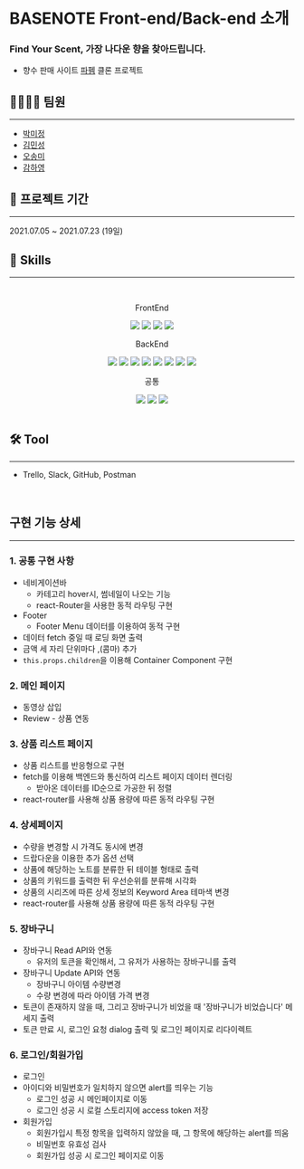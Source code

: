 # BASENOTE Front-end/Back-end 소개

### Find Your Scent, 가장 나다운 향을 찾아드립니다.

- 향수 판매 사이트 [파펨](https://paffem.me/) 클론 프로젝트

## 💁‍♀️💁‍♂️ 팀원

---

- [박미정](https://github.com/undefinedP)
- [김민성](https://github.com/Minseongkimm)
- [오송미](https://github.com/songmiO)
- [감하영](https://github.com/iamhayoung)

## 📆 프로젝트 기간

---

2021.07.05 ~ 2021.07.23 (19일)

## 🔑 Skills

---

<br/>
<p align="center">
FrontEnd
<p align="center">
<img src="https://img.shields.io/badge/React-61DAFB?style=flat&logo=React&logoColor=black"/></a>
<img src="https://img.shields.io/badge/ReactRouter-CA4245?style=flat&logo=ReactRouter&logoColor=black"/></a>
<img src="https://img.shields.io/badge/ Sass-CC6699?style=flat&logo=Sass&logoColor=white"/></a>
<img src="https://img.shields.io/badge/ JavaScript-F7DF1E?style=flat&logo=JavaScript&logoColor=white"/></a>

<p align="center">
BackEnd
<p align="center">
<img src="https://img.shields.io/badge/ Node.js-339933?style=flat&logo=Node.js&logoColor=white"/></a>
<img src="https://img.shields.io/badge/Nodemon-76D04B?style=flat&logo=Nodemon&logoColor=white"/></a>
<img src="https://img.shields.io/badge/Express-000000?style=flat&logo=Express&logoColor=white"/></a>
<img src="https://img.shields.io/badge/Prisma-2D3748?style=flat&logo=Prisma&logoColor=white"/></a>
<img src="https://img.shields.io/badge/Bcrypt-003A70?style=flat&logo=LetsEncrypt&logoColor=white"/></a>
<img src="https://img.shields.io/badge/JSONWebTokens-000000?style=flat&logo=JSONWebTokens&logoColor=white"/></a>
<img src="https://img.shields.io/badge/Babel-F9DC3E?style=flat&logo=Babel&logoColor=white"/></a>
<img src="https://img.shields.io/badge/MySQL-4479A1?style=flat&logo=MySQL&logoColor=white"/></a>

<p align="center">
공통
<p align="center">
<img src="https://img.shields.io/badge/Git-F05032?style=flat&logo=Git&logoColor=white"/></a>
<img src="https://img.shields.io/badge/ESLint-4B32C3?style=flat&logo=ESLint&logoColor=white"/></a>
<img src="https://img.shields.io/badge/Prettier-F7B93E?style=flat&logo=Prettier&logoColor=white"/></a>

<br/>
<br/>

## 🛠 Tool

---

- Trello, Slack, GitHub, Postman

<br/>

## 구현 기능 상세

---

### 1. 공통 구현 사항

- 네비게이션바
  - 카테고리 hover시, 썸네일이 나오는 기능
  - react-Router을 사용한 동적 라우팅 구현
- Footer
  - Footer Menu 데이터를 이용하여 동적 구현
- 데이터 fetch 중일 때 로딩 화면 출력
- 금액 세 자리 단위마다 ,(콤마) 추가
- `this.props.children`을 이용해 Container Component 구현

### 2. 메인 페이지

- 동영상 삽입
- Review - 상품 연동

### 3. 상품 리스트 페이지

- 상품 리스트를 반응형으로 구현
- fetch를 이용해 백엔드와 통신하여 리스트 페이지 데이터 렌더링
  - 받아온 데이터를 ID순으로 가공한 뒤 정렬
- react-router를 사용해 상품 용량에 따른 동적 라우팅 구현

### 4. 상세페이지

- 수량을 변경할 시 가격도 동시에 변경
- 드랍다운을 이용한 추가 옵션 선택
- 상품에 해당하는 노트를 분류한 뒤 테이블 형태로 출력
- 상품의 키워드를 출력한 뒤 우선순위를 분류해 시각화
- 상품의 시리즈에 따른 상세 정보의 Keyword Area 테마색 변경
- react-router를 사용해 상품 용량에 따른 동적 라우팅 구현

### 5. 장바구니

- 장바구니 Read API와 연동
  - 유저의 토큰을 확인해서, 그 유저가 사용하는 장바구니를 출력
- 장바구니 Update API와 연동
  - 장바구니 아이템 수량변경
  - 수량 변경에 따라 아이템 가격 변경
- 토큰이 존재하지 않을 때, 그리고 장바구니가 비었을 때 '장바구니가 비었습니다' 메세지 출력
- 토큰 만료 시, 로그인 요청 dialog 출력 및 로그인 페이지로 리다이렉트

### 6. 로그인/회원가입

- 로그인
- 아이디와 비밀번호가 일치하지 않으면 alert를 띄우는 기능
  - 로그인 성공 시 메인페이지로 이동
  - 로그인 성공 시 로컬 스토리지에 access token 저장
- 회원가입
  - 회원가입시 특정 항목을 입력하지 않았을 때, 그 항목에 해당하는 alert를 띄움
  - 비밀번호 유효성 검사
  - 회원가입 성공 시 로그인 페이지로 이동
